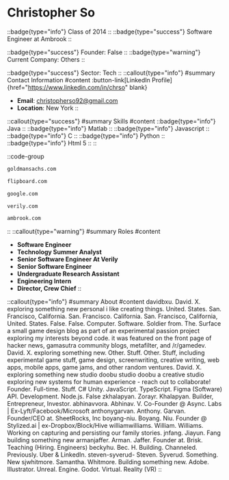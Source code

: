 # Christopher So
::badge{type="info"}
Class of 2014
::
::badge{type="success"}
Software Engineer at Ambrook
::

::badge{type="success"}
Founder: False
::
::badge{type="warning"}
Current Company: Others
::

::badge{type="success"}
Sector: Tech
::
::callout{type="info"}
#summary
Contact Information
#content
:button-link[LinkedIn Profile]{href="https://www.linkedin.com/in/chrso" blank}
- **Email**: christopherso92@gmail.com
- **Location**: New York
::

::callout{type="success"}
#summary
Skills
#content
::badge{type="info"}
Java
::
::badge{type="info"}
Matlab
::
::badge{type="info"}
Javascript
::
::badge{type="info"}
C
::
::badge{type="info"}
Python
::
::badge{type="info"}
Html 5
::
::

::code-group
```bash [Goldman Sachs]
goldmansachs.com
```
```bash [Flipboard]
flipboard.com
```
```bash [Google]
google.com
```
```bash [Verily]
verily.com
```
```bash [Ambrook]
ambrook.com
```
::
::callout{type="warning"}
#summary
Roles
#content
- **Software Engineer**
- **Technology Summer Analyst**
- **Senior Software Engineer At Verily**
- **Senior Software Engineer**
- **Undergraduate Research Assistant**
- **Engineering Intern**
- **Director, Crew Chief**
::

::callout{type="info"}
#summary
About
#content
davidbxu. David. X. exploring something new personal i like creating things. United. States. San. Francisco, California. San. Francisco. California. San. Francisco, California, United. States. False. False. Computer. Software. Soldier from. The. Surface a small game design blog as part of an experimental passion project exploring my interests beyond code. it was featured on the front page of hacker news, gamasutra community blogs, metafilter, and /r/gamedev. David. X. exploring something new. Other. Stuff. Other. Stuff, including experimental game stuff, game design, screenwriting, creative writing, web apps, mobile apps, game jams, and other random ventures. David. X. exploring something new studio doobu studio doobu a creative studio exploring new systems for human experience - reach out to collaborate! Founder. Full-time. Stuff. C# Unity. JavaScript. TypeScript. Figma (Software) API. Development. Node.js. False zkhalapyan. Zorayr. Khalapyan. Builder, Entrepreneur, Investor. abhinavvora. Abhinav. V. Co-Founder @ Async. Labs | Ex-Lyft/Facebook/Microsoft anthonygarvan. Anthony. Garvan. Founder/CEO at. SheetRocks, Inc boyang-niu. Boyang. Niu. Founder @ Stylized.ai | ex-Dropbox/Block/Hive williamwilliams. William. Williams. Working on capturing and persisting our family stories. jnfang. Jiayun. Fang building something new armanjaffer. Arman. Jaffer. Founder at. Brisk. Teaching (Hiring. Engineers) beckyhu. Bec. H. Building. Channeled. Previously. Uber & LinkedIn. steven-syverud- Steven. Syverud. Something. New sjwhitmore. Samantha. Whitmore. Building something new. Adobe. Illustrator. Unreal. Engine. Godot. Virtual. Reality (VR)
::
